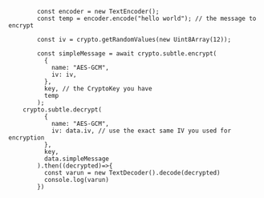  

            const encoder = new TextEncoder(); 
            const temp = encoder.encode("hello world"); // the message to encrypt

            const iv = crypto.getRandomValues(new Uint8Array(12));

            const simpleMessage = await crypto.subtle.encrypt(
              {
                name: "AES-GCM",
                iv: iv,
              },
              key, // the CryptoKey you have
              temp
            );
        crypto.subtle.decrypt(
              {
                name: "AES-GCM",
                iv: data.iv, // use the exact same IV you used for encryption
              },
              key,
              data.simpleMessage
            ).then((decrypted)=>{
              const varun = new TextDecoder().decode(decrypted)
              console.log(varun)
            })